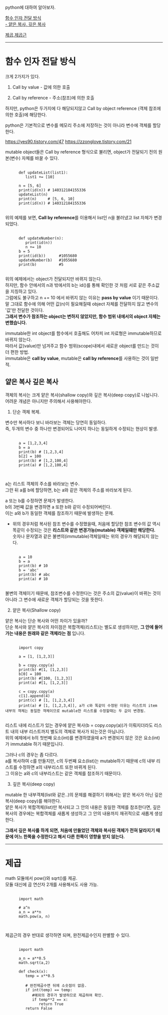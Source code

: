 python에 대하여 알아보자. 

[함수 인자 전달 방식](#함수-인자-전달-방식)   
[- 얕은 복사, 깊은 복사](#얕은-복사-깊은-복사)   
     
[제곱,제곱근](#제곱)

------------------------------------
   
  

# 함수 인자 전달 방식

크게 2가지가 있다.

1. Call by value - 값에 의한 호출

2. Call by reference - 주소(참조)에 의한 호출   
   
하지만, python은 두가지에 다 해당되지않고 Call by object reference (객체 참조에 의한 호출)에 해당한다. 

python은 기본적으로 변수를 메모리 주소에 저장하는 것이 아니라 변수에 객체를 할당한다.   

https://yes90.tistory.com/47
https://zzonglove.tistory.com/21
      
mutable object들은 Call by reference 형식으로 불리면, object가 전달되기 전의 원본(변수) 자체를 바꿀 수 있다.   
   
<pre>
   <code>
      def updateList(list1):
         list1 += [10]
      
      n = [5, 6]
      print(id(n)) # 140312184155336
      updateList(n)
      print(n)     # [5, 6, 10]
      print(id(n)) # 140312184155336
   </code>
</pre>
   
위의 예제를 보면, **Call by reference**를 이용해서 list인 n을 불러냈고 list 자체가 변경되었다.   
   
<pre>
   <code>
      def updateNumber(n):
         print(id(n))
         n += 10
      b = 5
      print(id(b))      #1055680
      updateNumber(b)   #1055680
      print(b)          #5
   </code>
</pre>
   
위의 예제에서는 object가 전달되지만 바뀌지 않는다.   
하지만, 함수 안에서의 n과 밖에서의 b는 id()를 통해 확인한 것 처럼 서로 같은 주소값을 지칭하고 있다.   
그럼에도 불구하고 n += 10 에서 바뀌지 않는 이유는 **pass by value** 이기 때문이다.   
말 그대로 함수에 의해 어떤 값(n)이 필요해질때 object 자체를 전달하지 않고 변수의 '값'만 전달한 것이다.      
**그래서 변수가 참조하는 object는 변하지 않았지만, 함수 범위 내에서의 object 자체는 변했습니다.**   
   
immutable한 int object를 함수에서 호출해도 어차피 int 자료형은 immutable하므로 바뀌지 않는다.    
따라서 값(value)만 넘겨주고 함수 범위(scope)내에서 새로운 object를 만드는 것이 더 편한 방법.   
immutable은 **call by value**, mutable은 **call by reference**를 사용하는 것이 일반적.   

## 얕은 복사 깊은 복사   
   
객체의 복사는 크게 얕은 복사(shallow copy)와 깊은 복사(deep copy)로 나뉩니다.   
어려운 개념은 아니지만 주의해서 사용해야한다.   
   
1. 단순 객체 복제.
   
변수만 복사하다 보니 바라보는 객체는 당연히 동일하다.   
즉, 두개의 변수 중 하나만 변경되어도 나머지 하나는 동일하게 수정되는 현상이 발생.   
   
<pre>
   <code>
      a = [1,2,3,4]
      b = a
      print(b) # [1,2,3,4]
      b[2] = 100
      print(b) # [1,2,100,4]
      print(a) # [1,2,100,4]
      
   </code>
</pre>
   
a는 리스트 객체의 주소를 바라보는 변수.   
그런 뒤 a를 b에 할당하면, b는 a와 같은 객체의 주소를 바라보게 된다.   
   
a 또는 b를 수정하면 문제가 발생한다.   
b의 3번째 값을 변경하면 a 또한 b와 같이 수정되어버린다.   
이는 a와 b가 동일한 객체를 참조하기 때문에 발생하는 문제.   
   
* 위의 경우처럼 복사된 참조 변수를 수정했을때, 처음에 할당한 참조 변수의 값 역시 똑같이 수정되는 것은 **리스트와 같은 변경가능(mutable) 객체일떄만 해당한다.**     
숫자나 문자열과 같은 불변의(immutable)객체일때는 위의 경우가 해당되지 않는다.   

<pre>
   <code>
      a = 10
      b = a
      print(b) # 10 
      b = 'abc' 
      print(b) # abc
      print(a) # 10
   </code>
</pre>
  
불변의 객체이기 때문에, 참조변수를 수정한다는 것은 주소의 값(value)이 바뀌는 것이 아니라 그 변수에 새로운 객체가 할당되는 것을 뜻한다.   
   
2. 얕은 복사(Shallow copy)   
   
얕은 복사는 단순 복사와 어떤 차이가 있을까?   
단순 복사와 얕은 복사의 차이점은 복합객체(리스트)는 별도로 생성하지만, **그 안에 들어가는 내용은 원래와 같은 객체라는 점** 입니다.   
   
<pre>
   <code>
      import copy

      a = [1, [1,2,3]]
      
      b = copy.copy(a)
      print(b) #[1, [1,2,3]]
      b[0] = 100
      print(b) #[100, [1,2,3]]
      print(a) #[1, [1,2,3]]
      
      c = copy.copy(a)
      c[1].append(4)
      print(c) # [1, [1,2,3,4]]
      print(a) # [1, [1,2,3,4]], a가 c와 똑같이 수정된 이유는 리스트의 item 내부의 객체는 동일한 객체이므로 mutable한 리스트를 수정할때는 두 값이 변경됨.   
   </code>
</pre>
   
리스트 내에 리스트가 있는 경우에 얕은 복사(b = copy.copy(a))가 이뤄지더라도 리스트 내의 내부 리스트까지 별도의 객체로 복사가 되는것은 아닙니다.   
위의 예제에서 b의 첫번째 요소(int)를 변경하였을때 a가 변경되지 않은 것은 요소(int)가 immutable 하기 때문입니다.   
   
그러나 c의 경우는 좀 다르다.   
a를 복사하여 c를 만들지만, c의 두번째 요소(list)는 mutable하기 때문에 c의 내부 리스트를 수정하면 a의 내부리스트 또한 바뀌게 된다.   
그 이유는 a와 c의 내부리스트는 같은 객체를 참조하기 때문이다.   
   
3. 깊은 복사(deep copy)   
   
mutable 한 내부객체(list와 같은..)의 문제를 해결하기 위해서는 얕은 복사가 아닌 깊은 복사(deep copy)를 해야한다.   
얕은 복사가 복합객체(list)만 복사되고 그 안의 내용은 동일한 객체를 참조한다면, 깊은 복사의 경우에는 복합객체를 새롭게 생성하고 그 안의 내용까지 재귀적으로 새롭게 생성한다.   
   
**그래서 깊은 복사를 하게 되면, 처음에 만들었던 객체와 복사된 객체가 전혀 달라지기 때문에 어느 한쪽을 수정한다고 해서 다른 한쪽이 영향을 받지 않는다.**
   
   
---------------------------------------

# 제곱
   
math 모듈에서 pow()와 sqrt()를 제공.    
모듈 대신에 곱 연산자 2개를 사용해서도 사용 가능.

<pre>
   <code>
      import math
      
      # a^n 
      a_n = a**n
      math.pow(a, n)
   
   </code>
</pre>

제곱근의 경우 반대로 생각하면 되며, 완전제곱수인지 판별할 수 있다.

<pre>
   <code>
      import math
      
      a_n = a**0.5
      math.sqrt(a,2)
      
      def check(x):
         temp = x**0.5
         
         # 완전제곱수면 뒤에 소숫점이 없음.
         if int(temp) == temp:
            #예외의 경우가 발생하므로 제곱하여 확인. 
            if temp**2 == x:
               return True
         return False
       
   </code>
</pre>


